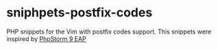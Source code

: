 # sniphpets-postfix-codes

PHP snippets for the Vim with postfix codes support. This snippets were inspired by [PhpStorm 9 EAP](http://blog.jetbrains.com/phpstorm/2015/05/postfix-code-completion-for-php-in-phpstorm-9-eap)
